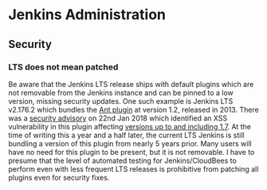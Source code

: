 # Jenkins Administration

## Security

### LTS does not mean patched

Be aware that the Jenkins LTS release ships with default plugins which are not removable from the Jenkins instance and can be pinned to a low version, missing security updates. One such example is Jenkins LTS v2.176.2 which bundles the [Ant plugin](https://wiki.jenkins.io/display/JENKINS/Ant+Plugin) at version 1.2, released in 2013. There was a [security advisory](https://jenkins.io/security/advisory/2018-01-22/) on 22nd Jan 2018 which identified an XSS vulnerability in this plugin affecting [versions up to and including 1.7](https://jenkins.io/security/advisory/2018-01-22/#affected-versions). At the time of writing this a year and a half later, the current LTS Jenkins is still bundling a version of this plugin from nearly 5 years prior. Many users will have no need for this plugin to be present, but it is not removable. I have to presume that the level of automated testing for Jenkins/CloudBees to perform even with less frequent LTS releases is prohibitive from patching all plugins even for security fixes. 
